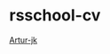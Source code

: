 # rsschool-cv
[Artur-jk](https://github.com/Artur-jk/rsschool-cv/blob/gh-pages/cv.md " Link to my bio")
